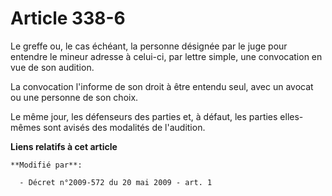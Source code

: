 # Article 338-6

Le greffe ou, le cas échéant, la personne désignée par le juge pour entendre le mineur adresse à celui-ci, par lettre simple,
une convocation en vue de son audition. 

La convocation l'informe de son droit à être entendu seul, avec un avocat ou une personne de son choix. 

Le même jour, les défenseurs des parties et, à défaut, les parties elles-mêmes sont avisés des modalités de l'audition.

**Liens relatifs à cet article**

	**Modifié par**:

	  - Décret n°2009-572 du 20 mai 2009 - art. 1
